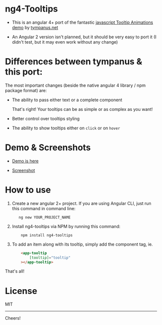 # ng4-Tooltips

* This is an angular 4+ port of the fantastic [javascript Tooltip Animations demo](https://tympanus.net/codrops/2017/05/31/playful-little-tooltip-ideas/) by [tympanus.net](https://tympanus.net/codrops/)

* An Angular 2 version isn't planned, but it should be very easy to port it (I didn't test, but it may even work without any change)


# Differences between tympanus & this port:

The most important changes (beside the native angular 4 library / npm package format) are:

* The ability to pass either text or a complete component

    That's right! Your tooltips can be as simple or as complex as you want!

* Better control over tooltips styling

* The ability to show tooltips either on `click` or on `hover`


# Demo & Screenshots

* [Demo is here](https://ng4-tooltips.github.io/demo/)

* [Screenshot](https://ng4-tooltips.github.io/demo/assets/images/demo.gif)


# How to use

1.   Create a new angular 2+ project. If you are using Angular CLI, just run this command in command line:

            ng new YOUR_PROJECT_NAME

2.  Install ng4-tooltips via NPM by running this command:

            npm install ng4-tooltips

3.  To add an item along with its tooltip, simply add the component tag, ie.

    ```html
        <app-tooltip
            [tooltip]="tooltip"
        ></app-tooltip>
    ```

That's all!


# License

MIT

---

Cheers!